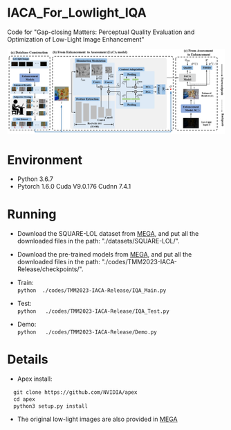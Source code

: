 # IACA_For_Lowlight_IQA
Code for "Gap-closing Matters: Perceptual Quality Evaluation and  Optimization of Low-Light Image Enhancement"  
  
![image](datasets/SQUARE-LOL/flow.jpg)


# Environment
* Python 3.6.7
* Pytorch 1.6.0  Cuda V9.0.176 Cudnn 7.4.1

# Running
* Download the SQUARE-LOL dataset from [MEGA](https://mega.nz/folder/zSJCETyS#tkiRycyKE9p_8IYeqY_gwA), and put all the downloaded files in the path: "./datasets/SQUARE-LOL/".
* Download the pre-trained models from [MEGA](https://mega.nz/folder/uW4SkaDb#enjhde7PU0YHzYxn8O4ZIg), and put all the downloaded files in the path: "./codes/TMM2023-IACA-Release/checkpoints/".

* Train:  
  `python  ./codes/TMM2023-IACA-Release/IQA_Main.py`

* Test:  
  `python   ./codes/TMM2023-IACA-Release/IQA_Test.py`
    
* Demo:    
   `python   ./codes/TMM2023-IACA-Release/Demo.py`
   
# Details
* Apex install:
```
  git clone https://github.com/NVIDIA/apex
  cd apex
  python3 setup.py install
```
* The original low-light images are also provided in [MEGA](https://mega.nz/folder/zSJCETyS#tkiRycyKE9p_8IYeqY_gwA/file/6eICQB6Y)

